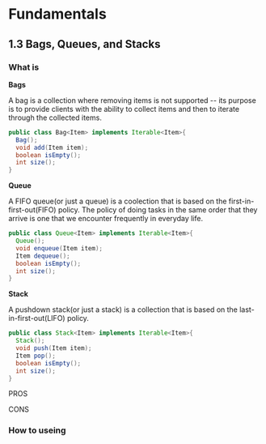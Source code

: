 # Fundamentals 



## 1.3 Bags, Queues, and Stacks



### What is

**Bags**

A bag is a collection where removing items is not supported -- its purpose is to provide clients with the ability to collect items and then to iterate through the collected items.

```java
public class Bag<Item> implements Iterable<Item>{
  Bag();
  void add(Item item);
  boolean isEmpty();
  int size();
}
```



**Queue**

A FIFO queue(or just a queue) is a coolection that is based on the first-in-first-out(FIFO) policy. The policy of doing tasks in the same order that they arrive is one that we encounter frequently in everyday life.

```java
public class Queue<Item> implements Iterable<Item>{
  Queue();
  void enqueue(Item item);
  Item dequeue();
  boolean isEmpty();
  int size();
}
```



**Stack**

A pushdown stack(or just a stack) is a collection that is based on the last-in-first-out(LIFO) policy.

```java
public class Stack<Item> implements Iterable<Item>{
  Stack();
  void push(Item item);
  Item pop();
  boolean isEmpty();
  int size();
}
```





PROS



CONS











### How to useing



